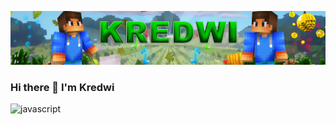 [![header](https://github.com/Kredwi/kredwi/blob/main/assets/header.png)](https://www.youtube.com/channel/UCH-f_szwD2msRXhwMmePeiA)

### Hi there 👋 I'm Kredwi

![javascript](https://img.shields.io/badge/JavaScript-blue)


